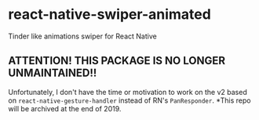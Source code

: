 # react-native-swiper-animated
Tinder like animations swiper for React Native

## ATTENTION! THIS PACKAGE IS NO LONGER UNMAINTAINED!!
Unfortunately, I don't have the time or motivation to work on the v2 based on `react-native-gesture-handler` instead of RN's `PanResponder`. *This repo will be archived at the end of 2019.

